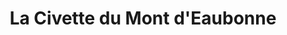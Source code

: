 ---
title: "La Civette du Mont d'Eaubonne"
url: /eaubonne/la-civette-du-mont-deaubonne/
shop: tabac
---